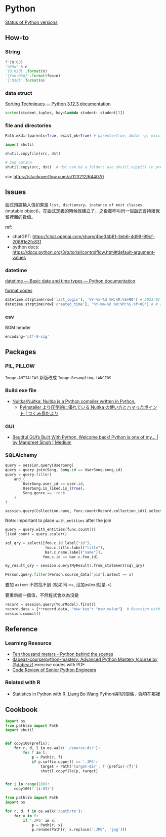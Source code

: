 # Python

[Status of Python versions](https://devguide.python.org/versions/)

## How-to

### String

```python title="padding 0"
f'{n:03}'
'%03d' % n
'{0:03d}'.format(n)
'{foo:03d}'.format(foo=n)
'{:03d}'.format(n)
```
### data struct

[Sorting Techniques — Python 3.12.3 documentation](https://docs.python.org/3/howto/sorting.html)

```python title="sort by key"
sorted(student_tuples, key=lambda student: student[2])
```

### file and directories

```python title="mkdir"
Path.mkdir(parents=True, exist_ok=True) # parents=True: mkdir -p, exist_ok: ignore error if folder exist
```

```python title="copy files or folder"
import shutil

shutil.copyfile(src, dst)

# 2nd option
shutil.copy(src, dst)  # dst can be a folder; use shutil.copy2() to preserve timestamp
```
via: https://stackoverflow.com/a/123212/644070

## Issues

函式預設輸入值如果是 `list`、`dictionary`、`instance of most classes` (mutable object)，在函式定義的時候就建立了，之後載呼叫同一個函式會持續保留裡面的數值。

ref:
- chatGPT: https://chat.openai.com/share/4be34b81-3eb6-4d99-99cf-20881e2fc831
- python docs: https://docs.python.org/3/tutorial/controlflow.html#default-argument-values

### datetime

[datetime — Basic date and time types — Python documentation](https://docs.python.org/3/library/datetime.html)

[format codes](https://docs.python.org/3/library/datetime.html#strftime-and-strptime-format-codes)

```python title="strptime"
datetime.strptime(row['last_login'], '%Y-%m-%d %H:%M:%S+00') # 2021-01-01 12:03:34+00
datetime.strptime(row['created_time'], '%Y-%m-%d %H:%M:%S.%f+00') # # 2021-01-01 12:03:34.934533+00
```

### csv

BOM header
```python
encoding='utf-8-sig'
```

## Packages

### PIL, PILLOW

`Image.ANTIALIAS` 新版改成 `Image.Resampling.LANCZOS`

### Build exe file

- [Nuitka/Nuitka: Nuitka is a Python compiler written in Python.](https://github.com/Nuitka/Nuitka)
  - [PyInstaller より圧倒的に優れている Nuitka の使い方とハマったポイント | つくみ島だより](https://blog.tsukumijima.net/article/python-nuitka-usage/)

### GUI

- [Beutiful GUI’s Built With Python. Welcome back! Python is one of my… | by Manpreet Singh | Medium](https://preettheman.medium.com/beutiful-guis-built-with-python-bf58a8f28d40)

### SQLAlchemy

```python
query = session.query(UserSong)
query = query.join(Song, Song.id == UserSong.song_id)
query = query.filter(
    and_(
        UserSong.user_id == user.id, 
        UserSong.is_liked.is_(True),
        Song.genre == 'rock'
    )
)
```

```python title="join, group by"
session.query(Collection.name, func.count(Record.collection_id)).select_from(Record).join(Record.collection).group_by(Collection).all()
```

Note: important to place `with_entities` after the join

```python
query = query.with_entities(func.count())
liked_count = query.scalar()

sql_qry = select([foo.c.id.label("id"), 
                  foo.c.title.label("title"), 
                  bar.c.name.label("name")], 
                 foo.c.id == bar.c.foo_id)

my_result_qry = session.query(MyResult).from_statement(sql_qry)
```

```python title="query json"
Person.query.filter(Person.source_data['pid'].astext == x)
```
要加 `astext` 不然找不到 (就如同`->>`, 沒加astext就是`->`)


要重新給一個值，不然程式會以為沒變

```python title="Update json field data"
record = session.query(YourModel).first()
record.data = {**record.data, "new_key": "new_value"}  # Reassign with a new dictionary
session.commit()
```



## Reference

### Learning Resource

- [Ten thousand meters - Python behind the scenes](https://tenthousandmeters.com/tag/python-behind-the-scenes/)
- [dabeaz-course/python-mastery: Advanced Python Mastery (course by @dabeaz)](https://github.com/dabeaz-course/python-mastery?utm_source=hackernewsletter&utm_medium=email&utm_term=code) exercise codes with PDF
- [Code Review of Senior Python Engineers](https://www.canva.com/design/DAFoVEZETAU/fa33DHLu_PlYHuTWYOAoww/view#1)

### Related with R

- [Statistics in Python with R, Liang Bo Wang](http://blog.liang2.tw/2014-pyR-stat/?full#cover) Python與R的關係，強項在那裡


## Cookbook

```python title="copy 100x100 images"
import os
from pathlib import Path
import shutil


def copy100(prefix):
    for r, d, l in os.walk('./source-dir'):
        for f in l:
            p = Path(r, f)
            if p.suffix.upper() == '.JPG':
                target = Path('target-dir', f'{prefix}-{f}')
                shutil.copyfile(p, target)


for i in range(100):
    copy100(f'{i:03}')
```

```python title="change all file with JPG extension to jpg (lower-case)"
from pathlib import Path
import os

for r, d, f in os.walk('/path/to'):
    for x in f:
        if '.JPG' in x:
            p = Path(r, x)
            p.rename(Path(r, x.replace('.JPG', 'jpg')))
```
